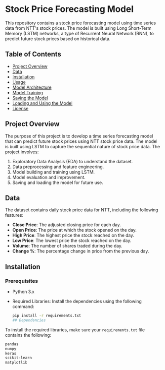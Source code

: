 # Stock Price Forecasting Model

This repository contains a stock price forecasting model using time series data from NTT's stock prices. The model is built using Long Short-Term Memory (LSTM) networks, a type of Recurrent Neural Network (RNN), to predict future stock prices based on historical data.

## Table of Contents
- [Project Overview](#project-overview)
- [Data](#data)
- [Installation](#installation)
- [Usage](#usage)
- [Model Architecture](#model-architecture)
- [Model Training](#model-training)
- [Saving the Model](#saving-the-model)
- [Loading and Using the Model](#loading-and-using-the-model)
- [License](#license)

## Project Overview

The purpose of this project is to develop a time series forecasting model that can predict future stock prices using NTT stock price data. The model is built using LSTM to capture the sequential nature of stock price data. The project involves:

1. Exploratory Data Analysis (EDA) to understand the dataset.
2. Data preprocessing and feature engineering.
3. Model building and training using LSTM.
4. Model evaluation and improvement.
5. Saving and loading the model for future use.

## Data

The dataset contains daily stock price data for NTT, including the following features:
- **Close Price**: The adjusted closing price for each day.
- **Open Price**: The price at which the stock opened on the day.
- **High Price**: The highest price the stock reached on the day.
- **Low Price**: The lowest price the stock reached on the day.
- **Volume**: The number of shares traded during the day.
- **Change %**: The percentage change in price from the previous day.

## Installation

### Prerequisites
- Python 3.x
- Required Libraries: Install the dependencies using the following command:
  
  ```bash
  pip install -r requirements.txt
  ## Dependencies

To install the required libraries, make sure your `requirements.txt` file contains the following:

```txt
pandas
numpy
keras
scikit-learn
matplotlib
